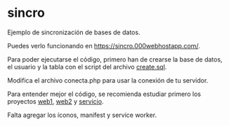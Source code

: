 # sincro
Ejemplo de sincronización de bases de datos.

Puedes verlo funcionando en https://sincro.000webhostapp.com/.

Para poder ejecutarse el código, primero han de crearse la base de datos,
el usuario y la tabla con el script del archivo [create.sql](/sql/create.sql).

Modifica el archivo conecta.php para usar la conexión de tu servidor.

Para entender mejor el código, se recomienda estudiar primero los
proyectos [web1](https://github.com/gilpgnet/web1),
[web2](https://github.com/gilpgnet/web2) y
[servicio](https://github.com/gilpgnet/servicio).

Falta agregar los íconos, manifest y service worker.